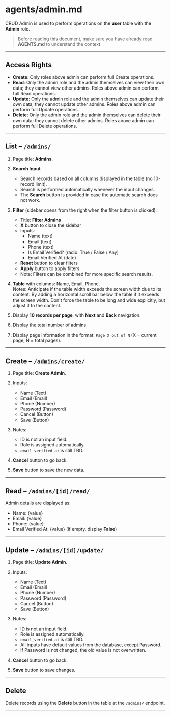 # agents/admin.md

CRUD Admin is used to perform operations on the **user** table with the **Admin** role.

> Before reading this document, make sure you have already read **AGENTS.md** to understand the context.

---

## Access Rights

* **Create**: Only roles above admin can perform full Create operations.  
* **Read**: Only the admin role and the admin themselves can view their own data; they cannot view other admins. Roles above admin can perform full Read operations.  
* **Update**: Only the admin role and the admin themselves can update their own data; they cannot update other admins. Roles above admin can perform full Update operations.  
* **Delete**: Only the admin role and the admin themselves can delete their own data; they cannot delete other admins. Roles above admin can perform full Delete operations.  

---

## List – `/admins/`

1. Page title: **Admins**.  

2. **Search Input**  
   * Search records based on all columns displayed in the table (no 10-record limit).  
   * Search is performed automatically whenever the input changes.  
   * The **Search** button is provided in case the automatic search does not work.

3. **Filter** (sidebar opens from the right when the filter button is clicked):  
   * Title: **Filter Admins**  
   * **X** button to close the sidebar  
   * Inputs:  
     * Name (text)  
     * Email (text)  
     * Phone (text)  
     * Is Email Verified? (radio: True / False / Any)  
     * Email Verified At (date)  
   * **Reset** button to clear filters  
   * **Apply** button to apply filters  
   * Note: Filters can be combined for more specific search results.  

4. **Table** with columns: Name, Email, Phone.  
Notes: Anticipate if the table width exceeds the screen width due to its content. By adding a horizontal scroll bar below the table if it exceeds the screen width. Don't force the table to be long and wide explicitly, but adjust it to the content.

5. Display **10 records per page**, with **Next** and **Back** navigation.  

6. Display the total number of admins.  

7. Display page information in the format: `Page X out of N` (X = current page, N = total pages).  

---

## Create – `/admins/create/`

1. Page title: **Create Admin**.  

2. Inputs:  
   * Name (Text)  
   * Email (Email)  
   * Phone (Number)  
   * Password (Password)
   * Cancel (Button)  
   * Save (Button)

3. Notes:  
   * ID is not an input field.  
   * Role is assigned automatically.  
   * `email_verified_at` is still TBD.  

4. **Cancel** button to go back.  

5. **Save** button to save the new data.  

---

## Read – `/admins/[id]/read/`

Admin details are displayed as:  
* Name: {value}  
* Email: {value}  
* Phone: {value}  
* Email Verified At: {value} (if empty, display **False**)  

---

## Update – `/admins/[id]/update/`

1. Page title: **Update Admin**.  

2. Inputs:  
   * Name (Text)
   * Email (Email)
   * Phone (Number)  
   * Password (Password)
   * Cancel (Button)
   * Save (Button)

3. Notes:  
   * ID is not an input field.  
   * Role is assigned automatically.  
   * `email_verified_at` is still TBD.  
   * All inputs have default values from the database, except Password.  
   * If Password is not changed, the old value is not overwritten.  

4. **Cancel** button to go back.  

5. **Save** button to save changes.  

---

## Delete

Delete records using the **Delete** button in the table at the `/admins/` endpoint.  

---